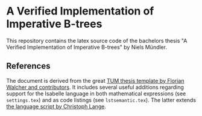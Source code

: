 # A Verified Implementation of Imperative B-trees

This repository contains the latex source code of the bachelors
thesis "A Verified Implementation of Imperative B-trees" by Niels Mündler.

## References

The document is derived from the great [TUM thesis template by Florian Walcher and contributors](https://github.com/fwalch/tum-thesis-latex).
It includes several useful additions regarding support for the Isabelle
language in both mathematical expressions (see `settings.tex`)
and as code listings (see `lstsemantic.tex`).
The latter extends [the language script by Christoph Lange](https://github.com/clange/latex).